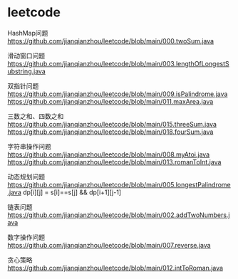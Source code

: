 # leetcode
HashMap问题
https://github.com/jianqianzhou/leetcode/blob/main/000.twoSum.java

滑动窗口问题 
https://github.com/jianqianzhou/leetcode/blob/main/003.lengthOfLongestSubstring.java

双指针问题
https://github.com/jianqianzhou/leetcode/blob/main/009.isPalindrome.java
https://github.com/jianqianzhou/leetcode/blob/main/011.maxArea.java


三数之和、四数之和
https://github.com/jianqianzhou/leetcode/blob/main/015.threeSum.java
https://github.com/jianqianzhou/leetcode/blob/main/018.fourSum.java

字符串操作问题
https://github.com/jianqianzhou/leetcode/blob/main/008.myAtoi.java
https://github.com/jianqianzhou/leetcode/blob/main/013.romanToInt.java

动态规划问题
https://github.com/jianqianzhou/leetcode/blob/main/005.longestPalindrome.java dp[i][j] = s[i]==s[j] && dp[i+1][j-1]

链表问题
https://github.com/jianqianzhou/leetcode/blob/main/002.addTwoNumbers.java

数字操作问题
https://github.com/jianqianzhou/leetcode/blob/main/007.reverse.java

贪心策略
https://github.com/jianqianzhou/leetcode/blob/main/012.intToRoman.java



